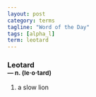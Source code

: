 ```yaml
---
layout: post
category: terms
tagline: "Word of the Day"
tags: [alpha_l]
term: leotard
---
```


<h3>Leotard<br/> <small>&mdash; n. (le<span>&middot;</span>o<span>&middot;</span>tard)</small></h3>
<p><ol><li>a slow lion</li>
</ol></p>
